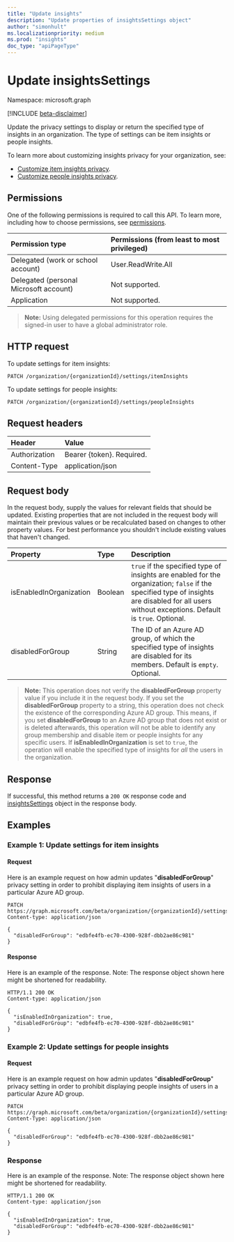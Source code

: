 ```yaml
---
title: "Update insights"
description: "Update properties of insightsSettings object"
author: "simonhult"
ms.localizationpriority: medium
ms.prod: "insights"
doc_type: "apiPageType"
---
```


# Update insightsSettings

Namespace: microsoft.graph

[!INCLUDE [beta-disclaimer](../../includes/beta-disclaimer.md)]

Update the privacy settings to display or return the specified type of insights in an organization. The type of settings can be item insights or people insights.

To learn more about customizing insights privacy for your organization, see:
-  [Customize item insights privacy](/graph/insights-customize-item-insights-privacy). 
-  [Customize people insights privacy](/graph/insights-customize-people-insights-privacy).

## Permissions

One of the following permissions is required to call this API. To learn more, including how to choose permissions, see [permissions](/graph/permissions-reference).

|Permission type      | Permissions (from least to most privileged)              |
|:--------------------|:---------------------------------------------------------|
|Delegated (work or school account) | User.ReadWrite.All |
|Delegated (personal Microsoft account) | Not supported.    |
|Application | Not supported. |


>**Note:** Using delegated permissions for this operation requires the signed-in user to have a global administrator role.

## HTTP request

To update settings for item insights:
<!-- { "blockType": "ignored" } -->

```http
PATCH /organization/{organizationId}/settings/itemInsights
```

To update settings for people insights:
<!-- { "blockType": "ignored" } -->

```http
PATCH /organization/{organizationId}/settings/peopleInsights
```

## Request headers

| Header       | Value|
|:-----------|:------|
| Authorization  | Bearer {token}. Required.  |
| Content-Type  | application/json  |

## Request body

In the request body, supply the values for relevant fields that should be updated. Existing properties that are not included in the request body will maintain their previous values or be recalculated based on changes to other property values. For best performance you shouldn't include existing values that haven't changed.

| Property	   | Type	|Description|
|:---------------|:--------|:----------|
|isEnabledInOrganization|Boolean| `true` if the specified type of insights are enabled for the organization; `false` if the specified type of insights are disabled for all users without exceptions. Default is `true`. Optional.|
|disabledForGroup|String| The ID of an Azure AD group, of which the specified type of insights are disabled for its members. Default is `empty`. Optional.|

>**Note:** This operation does not verify the **disabledForGroup** property value if you include it in the request body. If you set the **disabledForGroup** property to a string, this operation does not check the existence of the corresponding Azure AD group. This means, if you set **disabledForGroup** to an Azure AD group that does not exist or is deleted afterwards, this operation will not be able to identify any group membership and disable item or people insights for any specific users. If **isEnabledInOrganization** is set to `true`, the operation will enable the specified type of insights for _all_ the users in the organization. 

## Response

If successful, this method returns a `200 OK` response code and [insightsSettings](../resources/insightssettings.md) object in the response body.

## Examples 

### Example 1: Update settings for item insights
#### Request

Here is an example request on how admin updates "**disabledForGroup**" privacy setting in order to prohibit displaying item insights of users in a particular Azure AD group.


<!-- {
  "blockType": "request",
  "name": "update_insightssettings_iteminsightrequest"
}-->

```http
PATCH https://graph.microsoft.com/beta/organization/{organizationId}/settings/itemInsights
Content-type: application/json

{
  "disabledForGroup": "edbfe4fb-ec70-4300-928f-dbb2ae86c981"
}
```


#### Response

Here is an example of the response. Note: The response object shown here might be shortened for readability.
<!-- {
  "blockType": "response",
  "truncated": true,
  "@odata.type": "microsoft.graph.insightsSettings",
  "name": "update_insightssettings_iteminsightrequest"
} -->

```http
HTTP/1.1 200 OK
Content-type: application/json

{
  "isEnabledInOrganization": true,
  "disabledForGroup": "edbfe4fb-ec70-4300-928f-dbb2ae86c981"
}
```


### Example 2: Update settings for people insights
#### Request

Here is an example request on how admin updates "**disabledForGroup**" privacy setting in order to prohibit displaying people insights of users in a particular Azure AD group.


<!-- {
  "blockType": "request",
  "name": "update_insightssettings_peopleinsightsrequest"
}-->

```http
PATCH https://graph.microsoft.com/beta/organization/{organizationId}/settings/peopleInsights
Content-Type: application/json

{
  "disabledForGroup": "edbfe4fb-ec70-4300-928f-dbb2ae86c981"
}
```



### Response

Here is an example of the response. Note: The response object shown here might be shortened for readability.
<!-- {
  "blockType": "response",
  "truncated": true,
  "@odata.type": "microsoft.graph.insightsSettings",
  "name": "update_insightssettings_peopleinsightsrequest"
} -->

```http
HTTP/1.1 200 OK
Content-type: application/json

{
  "isEnabledInOrganization": true,
  "disabledForGroup": "edbfe4fb-ec70-4300-928f-dbb2ae86c981"
}
```


